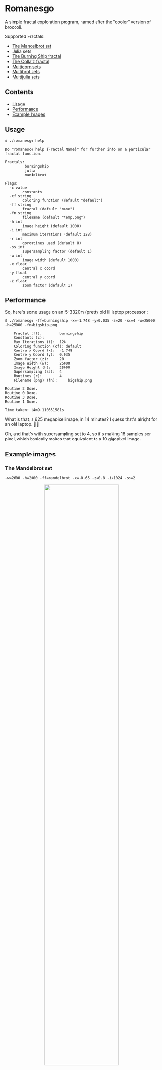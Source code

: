 # Romanesgo

A simple fractal exploration program, named after the "cooler" version of broccoli.

Supported Fractals:

 - [The Mandelbrot set](#the-mandelbrot-set)
 - [Julia sets](#a-julia-set)
 - [The Burning Ship fractal](#the-burning-ship-fractal)
 - [The Collatz fractal](#the-collatz-fractal)
 - [Multicorn sets](#a-multicorn-animation)
 - [Multibrot sets](#a-multibrot-set)
 - [Multijulia sets](#a-multijulia-set)

## Contents

 - [Usage](#usage)
 - [Performance](#performance)
 - [Example Images](#example-images)

## Usage

``` 
$ ./romanesgo help

Do "romanesco help {Fractal Name}" for further info on a particular fractal function.

Fractals:
         burningship
         julia
         mandelbrot

Flags:
  -c value
        constants
  -cf string
        coloring function (default "default")
  -ff string
        fractal (default "none")
  -fn string
        filename (default "temp.png")
  -h int
        image height (default 1000)
  -i int
        maximum iterations (default 128)
  -r int
        goroutines used (default 8)
  -ss int
        supersampling factor (default 1)
  -w int
        image width (default 1000)
  -x float
        central x coord
  -y float
        central y coord
  -z float
        zoom factor (default 1)
```



## Performance

So, here's some usage on an i5-3320m (pretty old lil laptop processor):

```
$ ./romanesgo -ff=burningship -x=-1.748 -y=0.035 -z=20 -ss=4 -w=25000 -h=25000 -fn=bigship.png

	Fractal (ff):		 burningship 
	Constants (c):		  
	Max Iterations (i):	 128 
	Coloring function (cf): default 
	Centre x Coord (x):	 -1.748 
	Centre y Coord (y):	 0.035 
	Zoom factor (z):	 20 
	Image Width (w):	 25000 
	Image Height (h):	 25000 
	Supersampling (ss):	 4 
	Routines (r):		 4 
	Filename (png) (fn):	 bigship.png 

Routine 2 Done.
Routine 0 Done.
Routine 3 Done.
Routine 1 Done.

Time taken: 14m9.110651581s
```

What is that, a 625 megapixel image, in 14 minutes? I guess that's alright for an old laptop. :man_shrugging:

Oh, and that's with supersampling set to 4, so it's making 16 samples per pixel, which basically makes that equivalent to a 10 gigapixel image.



## Example images

### The Mandelbrot set
```
-w=2600 -h=2000 -ff=mandelbrot -x=-0.65 -z=0.8 -i=1024 -ss=2
```
<p align="center">
	<img src="./samples/mandelbrot.png" width="70%">
<p>

### A Julia set
```
-w=2600 -h=2000 -ff=julia -c=-0.2 -c=0.65 -z=0.9 -i=512 -ss=2
```
<p align="center">
	<img src="./samples/julia.png" width="70%">
</p>

### The Burning Ship fractal
```
-w=2000 -h=2600 -ff=burningship -x=-1.749 -y=0.037 -z=20 -i=256 -ss=2
```
<p align="center">
	<img src="./samples/burningship.png" width="70%">
</p>

### The Collatz fractal
```
-ff=collatz -cf=wackyGrayscale -z=0.5 -w=2600 -h=2000 -ss=4 -i=8
```
<p align="center">
	<img src="./samples/collatz.png" width="70%">
</p>

### A multicorn animation
See [samples/multicorn/multicorn-animation.sh](/samples/multicorn/multicorn-animation.sh)
```
for i in $(seq 1 0.04 5)
do
    ./romanesgo -ff=multicorn -i=256 -z=0.5 -ss=4 -w=400 -h=400 -c=$i -fn="samples/multicorn/frames/${i}.png"
done
```
<p align="center">
	<img src="./samples/multicorn/multicorn.gif" width="400px">
</p>

### A multibrot set
```
-ff=multibrot -c=4 -w=2600 -h=2000 -z=0.7 -x=-0.2 -ss=2
```
<p align="center">
	<img src="./samples/multibrot.png" width="70%">
</p>

### A multijulia set
```
-ff=multijulia -c=0.2 -c=0.9 -c=3 -z=0.8 -y=-0.15 -i=256 -ss=2
```
<p align="center">
	<img src="./samples/multijulia.png" width="70%">
</p>

### A smoothed RGB colouring function
```
-w=2000 -h=2600 -ff=julia -c=0.1 -c=0.7 -z=0.75 -ss=2 -cf=smoothcolor
```
<p align="center">
	<img src="./samples/julia4.png" width="70%">
</p>

### A stepped RGB colouring function
```
-w=2000 -h=2600 -ff=julia -c=-0.22 -c=0.65 -z=8 -i=800 -ss=4 -cf=wackyRainbow
```
<p align="center">
	<img src="./samples/wacky-rainbow.png" width="70%">
</p>

### A stepped grayscale colouring function
```
-w=2600 -h=2000 -ff=julia -c=-0.2 -c=0.65 -z=5 -i=512 -ss=2 -cf=wackygrayscale
```
<p align="center">
	<img src="./samples/julia2.png" width="70%">
</p>

### A smooth grayscale colouring function
```
-w=2600 -h=2000 -ff=mandelbrot -x=-0.82 -y=-0.1905 -z=50 -i=512 -ss=2 -cf=smoothgrayscale
```
<p align="center">
	<img src="./samples/mandelbrot2.png" width="70%">
</p>

### Another smooth grayscale colouring function
```
-w=2600 -h=2000 -ff=julia -c=-1 -c=-0.25 -z=1.5 -i=512 -ss=2 -cf=zgrayscale
```
<p align="center">
	<img src="./samples/julia3.png" width="70%">
</p>

### The Burning Ship Lady
```
-ff=burningship -z=100 -y=1.015 -cf=wackygrayscale -ss=8 -w=2000 -h=2000
```
<p align="center">
	<img src="./samples/burningshiplady.png" width="70%">
</p>
